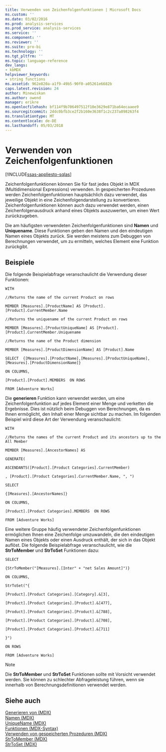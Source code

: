 ```yaml
---
title: Verwenden von Zeichenfolgenfunktionen | Microsoft Docs
ms.custom: ''
ms.date: 03/02/2016
ms.prod: analysis-services
ms.prod_service: analysis-services
ms.service: ''
ms.component: ''
ms.reviewer: ''
ms.suite: pro-bi
ms.technology: ''
ms.tgt_pltfrm: ''
ms.topic: language-reference
dev_langs:
- kbMDX
helpviewer_keywords:
- string functions
ms.assetid: 962e820a-a1f9-49b5-90f0-a05261e6682b
caps.latest.revision: 24
author: Minewiskan
ms.author: owend
manager: erikre
ms.openlocfilehash: bf114f9b706497512f10e3629e871ba64ecaaee9
ms.sourcegitcommit: 2ddc0bfb3ce2f2b160e3638f1c2c237a898263f4
ms.translationtype: MT
ms.contentlocale: de-DE
ms.lasthandoff: 05/03/2018
---
```

# <a name="using-string-functions"></a>Verwenden von Zeichenfolgenfunktionen
[!INCLUDE[ssas-appliesto-sqlas](../includes/ssas-appliesto-sqlas.md)]

  Zeichenfolgenfunktionen können Sie für fast jedes Objekt in MDX (Multidimensional Expressions) verwenden. In gespeicherten Prozeduren werden Zeichenfolgenfunktionen hauptsächlich dazu verwendet, das jeweilige Objekt in eine Zeichenfolgendarstellung zu konvertieren. Zeichenfolgenfunktionen können auch dazu verwendet werden, einen Zeichenfolgenausdruck anhand eines Objekts auszuwerten, um einen Wert zurückzugeben.  
  
 Die am häufigsten verwendeten Zeichenfolgenfunktionen sind **Namen** und **Uniquename**. Diese Funktionen geben den Namen und den eindeutigen Namen eines Objekts zurück. Sie werden meistens zum Debuggen von Berechnungen verwendet, um zu ermitteln, welches Element eine Funktion zurückgibt.  
  
## <a name="examples"></a>Beispiele  
 Die folgende Beispielabfrage veranschaulicht die Verwendung dieser Funktionen:  
  
 `WITH`  
  
 `//Returns the name of the current Product on rows`  
  
 `MEMBER [Measures].[ProductName] AS [Product].[Product].CurrentMember.Name`  
  
 `//Returns the uniquename of the current Product on rows`  
  
 `MEMBER [Measures].[ProductUniqueName] AS [Product].[Product].CurrentMember.Uniquename`  
  
 `//Returns the name of the Product dimension`  
  
 `MEMBER [Measures].[ProductDimensionName] AS [Product].Name`  
  
 `SELECT  {[Measures].[ProductName],[Measures].[ProductUniqueName],[Measures].[ProductDimensionName]}`  
  
 `ON COLUMNS,`  
  
 `[Product].[Product].MEMBERS  ON ROWS`  
  
 `FROM [Adventure Works]`  
  
 Die **generieren** Funktion kann verwendet werden, um eine Zeichenfolgenfunktion auf jedes Element einer Menge und verketten die Ergebnisse. Dies ist nützlich beim Debuggen von Berechnungen, da es Ihnen ermöglicht, den Inhalt einer Menge sichtbar zu machen. Im folgenden Beispiel wird diese Art der Verwendung veranschaulicht:  
  
 `WITH`  
  
 `//Returns the names of the current Product and its ancestors up to the All Member`  
  
 `MEMBER [Measures].[AncestorNames] AS`  
  
 `GENERATE(`  
  
 `ASCENDANTS([Product].[Product Categories].CurrentMember)`  
  
 `, [Product].[Product Categories].CurrentMember.Name, ", ")`  
  
 `SELECT`  
  
 `{[Measures].[AncestorNames]}`  
  
 `ON COLUMNS,`  
  
 `[Product].[Product Categories].MEMBERS  ON ROWS`  
  
 `FROM [Adventure Works]`  
  
 Eine weitere Gruppe häufig verwendeter Zeichenfolgenfunktionen ermöglichen Ihnen eine Zeichenfolge umzuwandeln, die den eindeutigen Namen eines Objekts oder einen Ausdruck enthält, der sich in das Objekt auflöst. Die folgende Beispielabfrage veranschaulicht, wie die **StrToMember** und **StrToSet** Funktionen dazu:  
  
 `SELECT`  
  
 `{StrToMember("[Measures].[Inter" + "net Sales Amount]")}`  
  
 `ON COLUMNS,`  
  
 `StrToSet("{`  
  
 `[Product].[Product Categories].[Category].&[3],`  
  
 `[Product].[Product Categories].[Product].&[477],`  
  
 `[Product].[Product Categories].[Product].&[788],`  
  
 `[Product].[Product Categories].[Product].&[708],`  
  
 `[Product].[Product Categories].[Product].&[711]`  
  
 `}")`  
  
 `ON ROWS`  
  
 `FROM [Adventure Works]`  
  
> [!NOTE]  
>  Die **StrToMember** und **StrToSet** Funktionen sollte mit Vorsicht verwendet werden. Sie können zu schlechter Abfrageleistung führen, wenn sie innerhalb von Berechnungsdefinitionen verwendet werden.  
  
## <a name="see-also"></a>Siehe auch  
 [Generieren von &#40;MDX&#41;](../mdx/generate-mdx.md)   
 [Namen &#40;MDX&#41;](../mdx/name-mdx.md)   
 [UniqueName &#40;MDX&#41;](../mdx/uniquename-mdx.md)   
 [Funktionen &#40;MDX-Syntax&#41;](../mdx/functions-mdx-syntax.md)   
 [Verwenden von gespeicherten Prozeduren &#40;MDX&#41;](../mdx/using-stored-procedures-mdx.md)   
 [StrToMember &#40;MDX&#41;](../mdx/strtomember-mdx.md)   
 [StrToSet &#40;MDX&#41;](../mdx/strtoset-mdx.md)  
  
  

